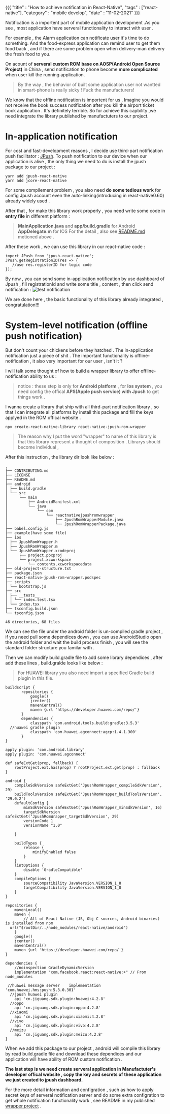 {{{
    "title"    : "How to achieve notification in React-Native",
    "tags"     : ["react-native"],
    "category" : "mobile develop",
    "date"     : "11-02-2021"
}}}


Notification is a importent part of mobile application development .As you see , most  application have serveral functionality to interact with user .

For example , the Alarm application can notificate user it's time to do something. And the food-express application can remind user to get them food back , and if there are some problem open when delivery-man delivery the fresh food to you.

On acount of **serveral custom ROM base on AOSP(Android Open Source Project)** in China , send notification to phone become **more complicated** when user kill the running application.
>By the way , the behavior of built some application user not wantted in smart-phone is really sicky ! Fuck the manufacturers!

We know that the offline notification is importent for us , Imagine you would not receive the book success notification after you kill the airport ticket book application . It's definitely terrible. So for achieve this capbility ,we need integrate the library published by manufactuters to our project.

# In-application notification

For cost and fast-development reasons , I decide use third-part notification push facilitator : [JPush](https://www.jiguang.cn/).
To push notification to our device when our application is alive , the only thing we need to do is install the jpush package to our project :

    yarn add jpush-react-native
    yarn add jcore-react-native

For some compilement problem , you also need **do some tedious work** for config Jpush account even the auto-linking(introducing in react-native0.60) already widely used .

After that , for make this library work properly , you need write some code in **entry file** in different platform :
>**MainApplication.java** and **app/build.gradle** for Android
>**AppDelegate.m** for IOS
>For the detail , also see [README.md](https://github.com/jpush/jpush-react-native)  metioned above .

After these work , we can use this library in our react-native code :

```
import JPush from 'jpush-react-native';
JPush.getRegistrationID(res => {  
   //use res.registerID for logic code 
});
```
By now , you can send some in-application notification by use dashboard of Jpush , fill registrationId and write some title , content , then click send notification :
![test notification](http://www.deepcode.site:9000/blog/jpush/jpush-test-push.jpg)

We are done here , the basic functionality of this library already integrated , congratulation!!!

# System-level notification (offline push notification)

But don't count your chickens before they hatched . The in-application notification just a piece of shit . The important functionality is offline-notification ,  it also very important for our user , isn't it ?

I will talk some thought of how to build a wrapper library to offer offline-notification ability to us :

> notice : these step is only for **Android platform** , for **Ios system** , you need config the offical **APS(Apple push service) with Jpush** to get things work .

I wanna create a library that ship with all third-part notification library , so that I can integrate all platforms by install this package and fill the keys applyed in the ROM offical website .
```
npx create-react-native-library react-native-jpush-rom-wrapper
```
> The reason why I put the word "wrapper" to name of this library is that this library represent a thought of composition .
> Librarys should become individual ,

After this instruction , the library dir look like below :
```
.  
├── CONTRIBUTING.md  
├── LICENSE  
├── README.md  
├── android  
│ ├── build.gradle  
│ └── src  
│     └── main  
│         ├── AndroidManifest.xml  
│         └── java  
│             └── com  
│                 └── reactnativejpushromwrapper  
│                     ├── JpushRomWrapperModule.java  
│                     └── JpushRomWrapperPackage.java  
├── babel.config.js  
├── example(have some file)  
├── ios  
│ ├── JpushRomWrapper.h  
│ ├── JpushRomWrapper.m  
│ └── JpushRomWrapper.xcodeproj  
│     ├── project.pbxproj  
│     └── project.xcworkspace  
│         └── contents.xcworkspacedata  
├── old-project-structure.txt  
├── package.json  
├── react-native-jpush-rom-wrapper.podspec  
├── scripts  
│ └── bootstrap.js  
├── src  
│ ├── __tests__  
│ │ └── index.test.tsx  
│ └── index.tsx  
├── tsconfig.build.json  
└── tsconfig.json  
  
46 directories, 68 files
```
We can see the file under the android folder is un-compiled gradle project , if you need pull some dependices down , you can use AndroidStudio open the android folder and wait the build process finish , you will see the standard folder structure you familar with .

Then we can modify build.gradle file  to add some library dependices , after add these lines , build.gralde looks like below :
> For HUAWEI library you also need import a specified Gradle build plugin in this file.

```
buildscript {  
       repositories {  
           google()  
           jcenter()  
           mavenCentral()  
           maven {url 'https://developer.huawei.com/repo/'}  
       }  
       dependencies {  
           classpath 'com.android.tools.build:gradle:3.5.3'  
  //huawei gradle plugin  
           classpath 'com.huawei.agconnect:agcp:1.4.1.300'  
       }  
}  
  
apply plugin: 'com.android.library'  
apply plugin: 'com.huawei.agconnect'  
  
def safeExtGet(prop, fallback) {  
    rootProject.ext.has(prop) ? rootProject.ext.get(prop) : fallback  
}  
  
android {  
    compileSdkVersion safeExtGet('JpushRomWrapper_compileSdkVersion', 29)  
    buildToolsVersion safeExtGet('JpushRomWrapper_buildToolsVersion', '29.0.2')  
    defaultConfig {  
        minSdkVersion safeExtGet('JpushRomWrapper_minSdkVersion', 16)  
        targetSdkVersion safeExtGet('JpushRomWrapper_targetSdkVersion', 29)  
        versionCode 1  
        versionName "1.0"  
  
    }  
  
    buildTypes {  
        release {  
            minifyEnabled false  
        }  
    }  
    lintOptions {  
        disable 'GradleCompatible'  
    }  
    compileOptions {  
        sourceCompatibility JavaVersion.VERSION_1_8  
        targetCompatibility JavaVersion.VERSION_1_8  
    }  
}  
  
repositories {  
    mavenLocal()  
    maven {  
        // All of React Native (JS, Obj-C sources, Android binaries) is installed from npm  
  url("$rootDir/../node_modules/react-native/android")  
    }  
    google()  
    jcenter()  
    mavenCentral()  
    maven {url 'https://developer.huawei.com/repo/'}  
}  
  
dependencies {  
    //noinspection GradleDynamicVersion  
    implementation "com.facebook.react:react-native:+" // From node_modules  
  
 //huawei message server    implementation 'com.huawei.hms:push:5.3.0.301'  
  //jpush huawei plugin  
    api 'cn.jiguang.sdk.plugin:huawei:4.2.8'  
  //oppo  
    api 'cn.jiguang.sdk.plugin:oppo:4.2.8'  
  //xiaomi  
    api 'cn.jiguang.sdk.plugin:xiaomi:4.2.8'  
  //vivo  
    api 'cn.jiguang.sdk.plugin:vivo:4.2.8'  
  //meizu  
    api 'cn.jiguang.sdk.plugin:meizu:4.2.8'  
}
```
When we add this package to our project , android will compile this library by read  build.gradle file and download these dependices and our application will have ability of ROM custom notification .

**The last step is we need create serveral application in Manufactuter's developer offical website , copy the key and secrets of these application we just created to jpush dashboard.**

For the more detail information and configration , such as how to apply secret keys of serveral notification server and do some extra configration to get whole notification functionality work ,  see README in my published [ wrapper project](https://github.com/DeepRolling/react-native-jpush-rom-wrapper) .

